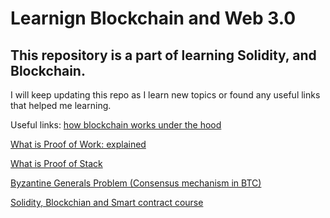 # Learnign Blockchain and Web 3.0

## This repository is a part of learning Solidity, and Blockchain.

I will keep updating this repo as I learn new topics or found any useful links that helped me learning.

Useful links:
[how blockchain works under the hood](https://www.youtube.com/watch?v=Lx9zgZCMqXE&list=PLC36LpxxRvvmcsY5OF2cPlhLKoHjZS4Dm&index=1)

[What is Proof of Work: explained](https://www.youtube.com/watch?v=M576WGiDBdQ&list=PLC36LpxxRvvmcsY5OF2cPlhLKoHjZS4Dm&index=2)

[What is Proof of Stack](https://www.youtube.com/watch?v=psKDXvXdr7k)

[Byzantine Generals Problem (Consensus mechanism in BTC)](https://www.youtube.com/watch?v=dfsRQyYXOsQ&t=182s)


[Solidity, Blockchian and Smart contract course](https://www.youtube.com/watch?v=M576WGiDBdQ&list=PLC36LpxxRvvmcsY5OF2cPlhLKoHjZS4Dm&index=2)
